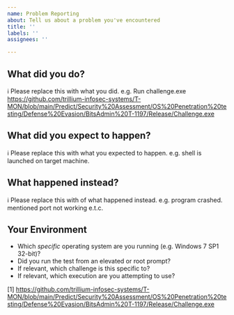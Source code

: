 ```yaml
---
name: Problem Reporting
about: Tell us about a problem you've encountered
title: ''
labels: ''
assignees: ''

---
```


## What did you do?

ℹ Please replace this with what you did.
e.g. Run challenge.exe https://github.com/trillium-infosec-systems/T-MON/blob/main/Predict/Security%20Assessment/OS%20Penetration%20testing/Defense%20Evasion/BitsAdmin%20T-1197/Release/Challenge.exe

## What did you expect to happen?

ℹ Please replace this with what you expected to happen.
e.g. shell is launched on target machine.

## What happened instead?

ℹ Please replace this with of what happened instead.
e.g. program crashed. mentioned port not working e.t.c.

## Your Environment

* Which *specific* operating system are you running (e.g. Windows 7 SP1 32-bit)?
* Did you run the test from an elevated or root prompt?
* If relevant, which challenge is this specific to?
* If relevant, which execution  are you attempting to use?

[1] https://github.com/trillium-infosec-systems/T-MON/blob/main/Predict/Security%20Assessment/OS%20Penetration%20testing/Defense%20Evasion/BitsAdmin%20T-1197/Release/Challenge.exe
